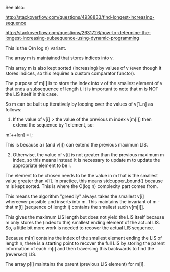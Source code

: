 See also:

http://stackoverflow.com/questions/4938833/find-longest-increasing-sequence

http://stackoverflow.com/questions/2631726/how-to-determine-the-longest-increasing-subsequence-using-dynamic-programming

This is the O(n log n) variant.


The array m is maintained that stores indices into v.

This array m is also kept sorted (increasing) by values of v (even though it stores indices, 
so this requires a custom comparator functor).

The purpose of m[i] is to store the index into v of the smallest element of v that ends a
subsequence of length i. It is important to note that m is NOT the LIS itself in this case.

So m can be built up iteratively by looping over the values of v[1..n] as follows:

1) If the value of v[i] > the value of the previous m index v[m[i]] then extend the sequence 
by 1 element, so:

m[++len] = i;

This is because a i (and v[i]) can extend the previous maximum LIS.

2) Otherwise, the value of v[i] is not greater than the previous maximum m index, so this
means instead it is necessary to update m to update the appropriate element to be i.

The element to be chosen needs to be the value in m that is the smallest value greater than
v[i]. In practice, this means std::upper_bound() because m is kept sorted. This is where
the O(log n) complexity part comes from.

This means the algorithm "greedily" always takes the smallest v[i] whereever possible and
inserts into m. This maintains the invariant of m - that m[i] (sequence of length i) contains
the smallest such v[m[i]].


This gives the maximum LIS length but does not yield the LIS itself because m only stores
the (index to the) smallest ending element of the actual LIS. So, a little bit more work
is needed to recover the actual LIS sequence.

Because m[n] contains the index of the smallest element ending the LIS of length n, there
is a starting point to recover the full LIS by storing the parent information of each m[i]
and then traversing this backwards to find the (reversed) LIS.

The array p[i] maintains the parent (previous LIS element) for m[i].

